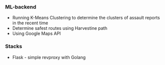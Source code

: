 ### ML-backend

- Running K-Means Clustering to determine the clusters of assault reports in the recent time
- Determine safest routes using Harvestine path
- Using Google Maps API


### Stacks
- Flask - simple revproxy with Golang

